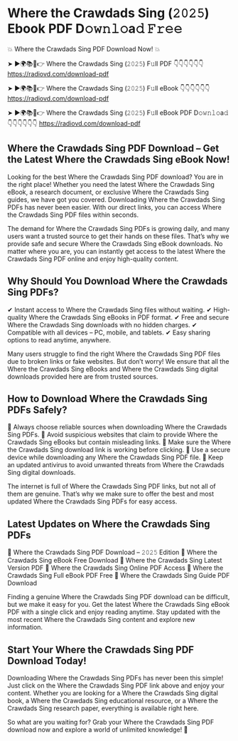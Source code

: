 # Where the Crawdads Sing (𝟸𝟶𝟸𝟻) Ebook PDF D𝚘𝚠𝚗𝚕𝚘a𝚍 𝙵𝚛𝚎𝚎

💥 Where the Crawdads Sing PDF Download Now! 💥

➤ ►🌍📚📱👉 Where the Crawdads Sing (𝟸𝟶𝟸𝟻) F𝚞ll PDF 👇👇👇👇👇👇
https://radiovd.com/download-pdf

➤ ►🌍📚📱👉 Where the Crawdads Sing (𝟸𝟶𝟸𝟻) F𝚞ll eBook 👇👇👇👇👇👇
https://radiovd.com/download-pdf

➤ ►🌍📚📱👉 Where the Crawdads Sing (𝟸𝟶𝟸𝟻) F𝚞ll eBook PDF D𝚘𝚠𝚗𝚕𝚘a𝚍 👇👇👇👇👇👇
https://radiovd.com/download-pdf

## Where the Crawdads Sing PDF Download – Get the Latest Where the Crawdads Sing eBook Now!

Looking for the best Where the Crawdads Sing PDF download? You are in the right place! Whether you need the latest Where the Crawdads Sing eBook, a research document, or exclusive Where the Crawdads Sing guides, we have got you covered. Downloading Where the Crawdads Sing PDFs has never been easier. With our direct links, you can access Where the Crawdads Sing PDF files within seconds.

The demand for Where the Crawdads Sing PDFs is growing daily, and many users want a trusted source to get their hands on these files. That’s why we provide safe and secure Where the Crawdads Sing eBook downloads. No matter where you are, you can instantly get access to the latest Where the Crawdads Sing PDF online and enjoy high-quality content.

## Why Should You Download Where the Crawdads Sing PDFs?

✔ Instant access to Where the Crawdads Sing files without waiting.
✔ High-quality Where the Crawdads Sing eBooks in PDF format.
✔ Free and secure Where the Crawdads Sing downloads with no hidden charges.
✔ Compatible with all devices – PC, mobile, and tablets.
✔ Easy sharing options to read anytime, anywhere.

Many users struggle to find the right Where the Crawdads Sing PDF files due to broken links or fake websites. But don’t worry! We ensure that all the Where the Crawdads Sing eBooks and Where the Crawdads Sing digital downloads provided here are from trusted sources.

## How to Download Where the Crawdads Sing PDFs Safely?

📌 Always choose reliable sources when downloading Where the Crawdads Sing PDFs.
📌 Avoid suspicious websites that claim to provide Where the Crawdads Sing eBooks but contain misleading links.
📌 Make sure the Where the Crawdads Sing download link is working before clicking.
📌 Use a secure device while downloading any Where the Crawdads Sing PDF file.
📌 Keep an updated antivirus to avoid unwanted threats from Where the Crawdads Sing digital downloads.

The internet is full of Where the Crawdads Sing PDF links, but not all of them are genuine. That’s why we make sure to offer the best and most updated Where the Crawdads Sing PDFs for easy access.

## Latest Updates on Where the Crawdads Sing PDFs

🔹 Where the Crawdads Sing PDF Download – 𝟸𝟶𝟸𝟻 Edition
🔹 Where the Crawdads Sing eBook Free Download
🔹 Where the Crawdads Sing Latest Version PDF
🔹 Where the Crawdads Sing Online PDF Access
🔹 Where the Crawdads Sing Full eBook PDF Free
🔹 Where the Crawdads Sing Guide PDF Download

Finding a genuine Where the Crawdads Sing PDF download can be difficult, but we make it easy for you. Get the latest Where the Crawdads Sing eBook PDF with a single click and enjoy reading anytime. Stay updated with the most recent Where the Crawdads Sing content and explore new information.

## Start Your Where the Crawdads Sing PDF Download Today!

Downloading Where the Crawdads Sing PDFs has never been this simple! Just click on the Where the Crawdads Sing PDF link above and enjoy your content. Whether you are looking for a Where the Crawdads Sing digital book, a Where the Crawdads Sing educational resource, or a Where the Crawdads Sing research paper, everything is available right here.

So what are you waiting for? Grab your Where the Crawdads Sing PDF download now and explore a world of unlimited knowledge! 🚀